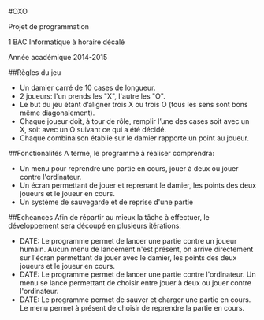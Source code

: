 #OXO

Projet de programmation

1 BAC Informatique à horaire décalé

Année académique 2014-2015

##Règles du jeu
- Un damier carré de 10 cases de longueur.
- 2 joueurs: l'un prends les "X", l'autre les "O".
- Le but du jeu étant d’aligner trois X ou trois O (tous les sens sont bons même diagonalement).
- Chaque joueur doit, à tour de rôle, remplir l’une des cases soit avec un X, soit avec un O suivant ce qui a été décidé.
- Chaque combinaison établie sur le damier rapporte un point au joueur.

##Fonctionalités
A terme, le programme à réaliser comprendra:
- Un menu pour reprendre une partie en cours, jouer à deux ou jouer contre l'ordinateur.
- Un écran permettant de jouer et reprenant le damier, les points des deux joueurs et le joueur en cours.
- Un système de sauvegarde et de reprise d'une partie

##Echeances
Afin de répartir au mieux la tâche à effectuer, le développement sera découpé en plusieurs itérations:
- DATE: Le programme permet de lancer une partie contre un joueur humain. Aucun menu de lancement n'est présent, on arrive directement sur l'écran permettant de jouer avec le damier, les points des deux joueurs et le joueur en cours.
- DATE: Le programme permet de lancer une partie contre l'ordinateur. Un menu se lance permettant de choisir entre jouer à deux ou jouer contre l'ordinateur.
- DATE: Le programme permet de sauver et charger une partie en cours. Le menu permet à présent de choisir de reprendre la partie en cours.

